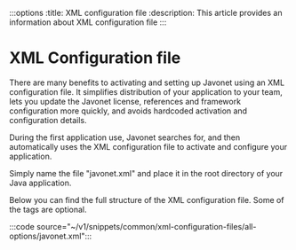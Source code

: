 :::options
:title: XML configuration file
:description: This article provides an information about XML configuration file
:::

# XML Configuration file

There are many benefits to activating and setting up Javonet using an XML configuration file. It simplifies distribution of your application to your team, lets you update the Javonet license, references and framework configuration more quickly, and avoids hardcoded activation and configuration details.

During the first application use, Javonet searches for, and then automatically uses the XML configuration file to activate and configure your application.

Simply name the file "javonet.xml" and place it in the root directory of your Java application.

Below you can find the full structure of the XML configuration file. Some of the tags are optional. 

:::code source="~/v1/snippets/common/xml-configuration-files/all-options/javonet.xml":::